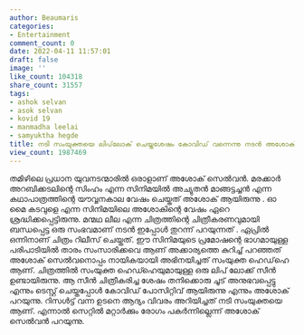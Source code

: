 ```yaml
---
author: Beaumaris
categories:
- Entertainment
comment_count: 0
date: 2022-04-11 11:57:01
draft: false
image: ''
like_count: 104318
share_count: 31557
tags:
- ashok selvan
- asok selvan
- kovid 19
- manmadha leelai
- samyuktha hegde
title: നടി സംയുക്തയെ ലിപ്‌ലോക് ചെയ്തശേഷം കോവിഡ് വന്നെന്നു നടൻ അശോക് സെൽവൻ
view_count: 1987469
---
```


തമിഴിലെ പ്രധാന യുവനടന്മാരിൽ ഒരാളാണ് അശോക് സെൽവൻ. മരക്കാര്‍ അറബിക്കടലിന്റെ സിംഹം എന്ന സിനിമയിൽ അച്യുതൻ മാങ്ങട്ടച്ചന്‍ എന്ന കഥാപാത്രത്തിന്റെ യൗവ്വനകാല വേഷം ചെയ്തത് അശോക് ആയിരുന്നു . ഓ മൈ കടവുളെ എന്ന സിനിമയിലെ അശോകിന്റെ വേഷം ഏറെ ശ്രദ്ധിക്കപ്പെട്ടിരുന്നു. മന്മഥ ലീല എന്ന ചിത്രത്തിന്റെ ചിത്രീകരണവുമായി ബന്ധപ്പെട്ട ഒരു സംഭവമാണ് നടൻ ഇപ്പോൾ തുറന്ന് പറയുന്നത് . ഏപ്രിൽ ഒന്നിനാണ് ചിത്രം റിലീസ് ചെയ്തത്. ഈ സിനിമയുടെ പ്രമോഷന്റെ ഭാഗമായുള്ള പരിപാടിയിൽ താരം സംസാരിക്കവെ ആണ് അക്കാര്യത്തെ കുറിച്ച് പറഞ്ഞത് അശോക് സെൽവനൊപ്പം നായികയായി അഭിനയിച്ചത് സംയുക്ത ഹെഡ്‌ഹെ ആണ്. ചിത്രത്തില്‍ സംയുക്ത ഹെഡ്ഹെയുമായുള്ള ഒരു ലിപ് ലോക്ക് സീന്‍ ഉണ്ടായിരുന്നു. ആ സീൻ ചിത്രീകരിച്ച ശേഷം തനിക്കൊരു ചൂട് അനുഭവപ്പെട്ടു എന്നും ടെസ്റ്റ് ചെയ്തപ്പോൾ കോവിഡ് പോസിറ്റിവ് ആയിരുന്നു എന്നും അശോക് പറയുന്നു. റിസള്‍ട്ട് വന്ന ഉടനെ ആദ്യം വിവരം അറിയിച്ചത് നടി സംയുക്തയെ ആണ്. എന്നാൽ സെറ്റിൽ മറ്റാർക്കും രോഗം പകർന്നില്ലെന്ന് അശോക് സെൽവൻ പറയുന്നു.